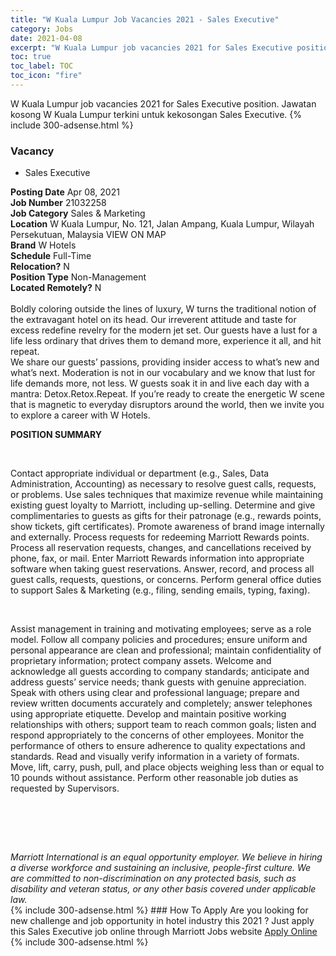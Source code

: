 ```yaml
---
title: "W Kuala Lumpur Job Vacancies 2021 - Sales Executive" 
category: Jobs 
date: 2021-04-08 
excerpt: "W Kuala Lumpur job vacancies 2021 for Sales Executive position. Jawatan kosong W Kuala Lumpur terkini untuk kekosongan Sales Executive." 
toc: true 
toc_label: TOC 
toc_icon: "fire" 
--- 
```


W Kuala Lumpur job vacancies 2021 for Sales Executive position. Jawatan kosong W Kuala Lumpur terkini untuk kekosongan Sales Executive. 
{% include 300-adsense.html %} 
### Vacancy 
- Sales Executive 
<div><div><b>Posting Date</b> Apr 08, 2021<br><b>Job Number</b> 21032258<br><b>Job Category</b> Sales &amp; Marketing<br><b>Location</b> W Kuala Lumpur, No. 121, Jalan Ampang, Kuala Lumpur, Wilayah Persekutuan, Malaysia VIEW ON MAP<br><b>Brand</b> W Hotels<br><b>Schedule</b> Full-Time<br><b>Relocation?</b> N<br><b>Position Type</b> Non-Management<br><b>Located Remotely?</b> N<br><br>Boldly coloring outside the lines of luxury, W turns the traditional notion of the extravagant hotel on its head. Our irreverent attitude and taste for excess redefine revelry for the modern jet set. Our guests have a lust for a life less ordinary that drives them to demand more, experience it all, and hit repeat. <br>We share our guests&#8217; passions, providing insider access to what&#8217;s new and what&#8217;s next. Moderation is not in our vocabulary and we know that lust for life demands more, not less. W guests soak it in and live each day with a mantra: Detox.Retox.Repeat. If you&#8217;re ready to create the energetic W scene that is magnetic to everyday disruptors around the world, then we invite you to explore a career with W Hotels.<br></div><div> <p><strong>POSITION SUMMARY</strong></p> <p>&#160;</p> <p>Contact appropriate individual or department (e.g., Sales, Data Administration, Accounting) as necessary to resolve guest calls, requests, or problems. Use sales techniques that maximize revenue while maintaining existing guest loyalty to Marriott, including up-selling. Determine and give complimentaries to guests as gifts for their patronage (e.g., rewards points, show tickets, gift certificates). Promote awareness of brand image internally and externally. Process requests for redeeming Marriott Rewards points. Process all reservation requests, changes, and cancellations received by phone, fax, or mail. Enter Marriott Rewards information into appropriate software when taking guest reservations. Answer, record, and process all guest calls, requests, questions, or concerns. Perform general office duties to support Sales &amp; Marketing (e.g., filing, sending emails, typing, faxing).</p> <p>&#160;</p> <p>Assist management in training and motivating employees; serve as a role model. Follow all company policies and procedures; ensure uniform and personal appearance are clean and professional; maintain confidentiality of proprietary information; protect company assets. Welcome and acknowledge all guests according to company standards; anticipate and address guests&#8217; service needs; thank guests with genuine appreciation. Speak with others using clear and professional language; prepare and review written documents accurately and completely; answer telephones using appropriate etiquette. Develop and maintain positive working relationships with others; support team to reach common goals; listen and respond appropriately to the concerns of other employees. Monitor the performance of others to ensure adherence to quality expectations and standards. Read and visually verify information in a variety of formats. Move, lift, carry, push, pull, and place objects weighing less than or equal to 10 pounds without assistance. Perform other reasonable job duties as requested by Supervisors.</p> <p>&#160;</p> <p>&#160;</p> </div> <div> &#160;</div> <em>Marriott International is an equal opportunity employer.&#160;We believe in hiring a diverse workforce and sustaining an inclusive, people-first culture.&#160;We are committed to non-discrimination on&#160;any&#160;protected&#160;basis, such as disability and veteran status, or any other basis covered under applicable law.</em><br></div> 
{% include 300-adsense.html %} 
### How To Apply 
Are you looking for new challenge and job opportunity in hotel industry this 2021 ?
Just apply this Sales Executive job online through Marriott Jobs website 
<a href="https://jobs.marriott.com/marriott/jobs/21032258?lang=en-us" class="btn btn--info" target="_blank" rel="nofollow noopenner">Apply Online</a> 
{% include 300-adsense.html %} 